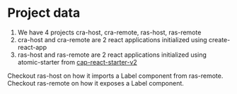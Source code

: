 # Project data

1. We have 4 projects cra-host, cra-remote, ras-host, ras-remote
2. cra-host and cra-remote are 2 react applications initialized using create-react-app
3. ras-host and ras-remote are 2 react applications initialized using atomic-starter from [cap-react-starter-v2](https://github.com/Capillary/cap-react-starter-v2/tree/atomic-starter)


Checkout ras-host on how it imports a Label component from ras-remote.
Checkout ras-remote on how it exposes a Label component.